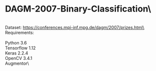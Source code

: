 # DAGM-2007-Binary-Classification\
\
Dataset: https://conferences.mpi-inf.mpg.de/dagm/2007/prizes.html\
\
Requirements:\
\
Python 3.6\
Tensorflow 1.12\
Keras 2.2.4\
OpenCV 3.4.1\
Augmentor\
